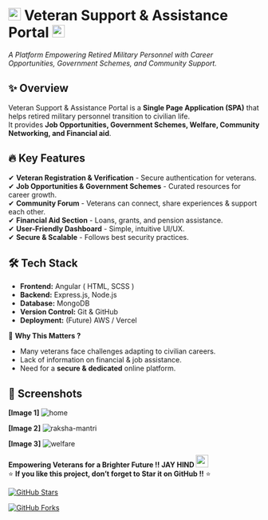 # <img src="https://upload.wikimedia.org/wikipedia/en/4/41/Flag_of_India.svg" width="25px" hight="24px"> Veteran Support & Assistance Portal <img src="https://upload.wikimedia.org/wikipedia/en/4/41/Flag_of_India.svg" width="25px" hight="24px">    
 
*A Platform Empowering Retired Military Personnel with Career Opportunities, Government Schemes, and Community Support.*  

## ✨ **Overview**
Veteran Support & Assistance Portal is a **Single Page Application (SPA)** that helps retired military personnel transition to civilian life.<br> 
It provides **Job Opportunities, Government Schemes, Welfare, Community Networking, and Financial aid**.  

## 🔥 **Key Features**
✔ **Veteran Registration & Verification** - Secure authentication for veterans.  
✔ **Job Opportunities & Government Schemes** - Curated resources for career growth.  
✔ **Community Forum** - Veterans can connect, share experiences & support each other.  
✔ **Financial Aid Section** - Loans, grants, and pension assistance.  
✔ **User-Friendly Dashboard** - Simple, intuitive UI/UX.  
✔ **Secure & Scalable** - Follows best security practices.  

## 🛠 **Tech Stack**
- **Frontend:** Angular ( HTML, SCSS )
- **Backend:** Express.js, Node.js  
- **Database:** MongoDB  
- **Version Control:** Git & GitHub  
- **Deployment:** (Future) AWS / Vercel

🎯 **Why This Matters ?**  
- Many veterans face challenges adapting to civilian careers.  
- Lack of information on financial & job assistance.  
- Need for a **secure & dedicated** online platform.

## 📸 **Screenshots** 
**[Image 1]** ![home](https://github.com/user-attachments/assets/8ce119ce-b2af-40be-93f4-3e9959841bc7)

**[Image 2]** ![raksha-mantri](https://github.com/user-attachments/assets/0ad01cd2-f3ab-4620-bb92-eee5ca3b3891)

**[Image 3]** ![welfare](https://github.com/user-attachments/assets/b817726b-d71d-4b6f-a6dc-36c0404a7074)

**Empowering Veterans for a Brighter Future !! JAY HIND <img src="https://upload.wikimedia.org/wikipedia/en/4/41/Flag_of_India.svg" width="25px" hight="25px">**<br>
⭐ **If you like this project, don’t forget to Star it on GitHub !!** ⭐<br>  

[![GitHub Stars](https://img.shields.io/github/stars/Sandhya-1401/Veteran-Support-Portal?style=social)](https://github.com/Sandhya-1401/Veteran-Support-Portal)  

[![GitHub Forks](https://img.shields.io/github/forks/Sandhya-1401/Veteran-Support-Portal?style=social)](https://github.com/Sandhya-1401/Veteran-Support-Portal)  
